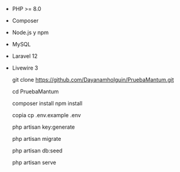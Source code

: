 - PHP >= 8.0
- Composer
- Node.js y npm
- MySQL
- Laravel 12
- Livewire 3

  git clone https://github.com/Dayanamholguin/PruebaMantum.git
  
  cd PruebaMantum

  composer install
  npm install

  copia cp .env.example .env

  php artisan key:generate

  php artisan migrate

  php artisan db:seed

  php artisan serve
